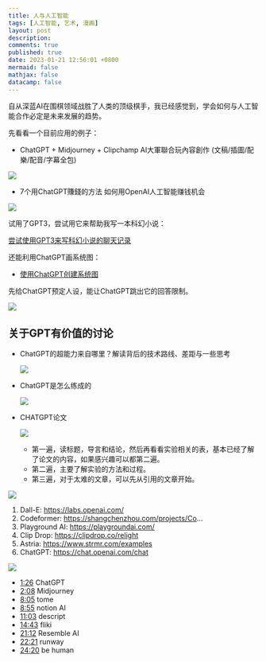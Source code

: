 ```yaml
---
title: 人与人工智能
tags: [人工智能, 艺术, 漫画]
layout: post
description:
comments: true
published: true
date: 2023-01-21 12:56:01 +0800
mermaid: false
mathjax: false
datacamp: false
---
```


自从深蓝AI在围棋领域战胜了人类的顶级棋手，我已经感觉到，学会如何与人工智能合作必定是未来发展的趋势。


先看看一个目前应用的例子：

- ChatGPT + Midjourney + Clipchamp AI大軍聯合玩內容創作 (文稿/插圖/配樂/配音/字幕全包)

[![](https://img.youtube.com/vi/9T8Dn2cY_04/0.jpg)](https://www.youtube.com/watch?v=9T8Dn2cY_04)


- 7个用ChatGPT賺錢的方法 如何用OpenAI人工智能赚钱机会

[![](https://img.youtube.com/vi/nYi36vkQ20E/0.jpg)](https://www.youtube.com/watch?v=nYi36vkQ20E)

试用了GPT3，尝试用它来帮助我写一本科幻小说：

[尝试使用GPT3来写科幻小说的聊天记录](https://sharegpt.com/c/HDLhv55)


还能利用ChatGPT画系统图：

- [使用ChatGPT创建系统图](https://aruva.medium.com/using-chatgpt-to-build-system-diagrams-part-i-69efc7603926)

先给ChatGPT预定人设，能让ChatGPT跳出它的回答限制。

[![](https://img.youtube.com/vi/gUE70FFgcUk/0.jpg)](https://www.youtube.com/watch?v=gUE70FFgcUk)


## 关于GPT有价值的讨论

- ChatGPT的超能力来自哪里？解读背后的技术路线、差距与一些思考

    [![](https://img.youtube.com/vi/9DovhoPGyhc/0.jpg)](https://www.youtube.com/watch?v=9DovhoPGyhc)

- ChatGPT是怎么练成的
  
    [![](https://img.youtube.com/vi/e0aKI2GGZNg/0.jpg)](https://www.youtube.com/watch?v=e0aKI2GGZNg)

- CHATGPT论文
  
    [![](https://img.youtube.com/vi/txjl_Q4jCyQ/0.jpg)](https://www.youtube.com/watch?v=txjl_Q4jCyQ)

    - 第一遍，读标题，导言和结论，然后再看看实验相关的表，基本已经了解了论文的内容，如果感兴趣可以都第二遍。
    - 第二遍，主要了解实验的方法和过程。
    - 第三遍，对于太难的文章，可以先从引用的文章开始。


[![](https://img.youtube.com/vi/CDOdSXEdm2g/0.jpg)](https://www.youtube.com/watch?v=CDOdSXEdm2g)

1. Dall-E: https://labs.openai.com/
2. Codeformer: https://shangchenzhou.com/projects/Co...
3. Playground AI: https://playgroundai.com/
4. Clip Drop: https://clipdrop.co/relight
5. Astria: https://www.strmr.com/examples
6. ChatGPT: https://chat.openai.com/chat

[![](https://img.youtube.com/vi/2LzhWyp48FY/0.jpg)](https://www.youtube.com/watch?v=2LzhWyp48FY)

- [1:26](https://www.youtube.com/watch?v=2LzhWyp48FY&t=86s) ChatGPT  
- [2:08](https://www.youtube.com/watch?v=2LzhWyp48FY&t=128s) Midjourney  
- [8:05](https://www.youtube.com/watch?v=2LzhWyp48FY&t=485s) tome  
- [8:55](https://www.youtube.com/watch?v=2LzhWyp48FY&t=535s) notion AI  
- [11:03](https://www.youtube.com/watch?v=2LzhWyp48FY&t=663s) descript  
- [14:43](https://www.youtube.com/watch?v=2LzhWyp48FY&t=883s) fliki  
- [21:12](https://www.youtube.com/watch?v=2LzhWyp48FY&t=1272s) Resemble AI  
- [22:21](https://www.youtube.com/watch?v=2LzhWyp48FY&t=1341s) runway  
- [24:20](https://www.youtube.com/watch?v=2LzhWyp48FY&t=1460s) be human

